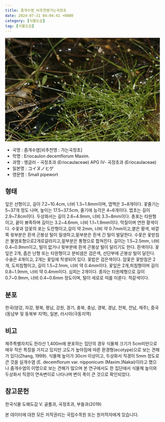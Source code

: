 ```yaml
---
title: 좀개수염_비추천명가는곡정초
date: 2024-07-31 04:04:41 +0800
category: [식물도감]
tag: [식물도감]
---
```




![좀개수염[비추천명 : 가는곡정초]](/assets/img/fileUpload/plants/basic/Eriocaulaceae/Eriocaulon/5794/1_th2.jpg)
- 국명 : 좀개수염[비추천명 : 가는곡정초]
- 학명 : Eriocaulon decemflorum Maxim.
- 과명 : 앵글러 - 곡정초과 (Eriocaulaceae) APG Ⅳ- 곡정초과 (Eriocaulaceae)
- 일본명 : コイヌノヒゲ
- 영문명 : Small pipewort


## 형태
잎은 선형이고, 길이 7.2~10.4cm, 너비 1.3~1.8mm이며, 엽맥은 3~8개이다. 꽃줄기는 5~37개 정도 나며, 높이는 17.5~37.5cm, 줄기에 능각은 4~6개이다. 엽초는 길이 2.9~7.8cm이다. 두상화서는 길이 2.6~4.9mm, 너비 3.3~8mm이다. 총포는 타원형이고, 끝이 뾰족하며 길이는 3.2~4.6mm, 너비 1.1~1.9mm이다. 막질이며 연한 황색이다. 수꽃과 암꽃의 포는 도란형이고,길이 약 2mm, 너비 약 0.7mm이고,옅은 황색, 바깥쪽 윗부분은 흰색 곤봉상 털이 밀생하고,밑부분은 흰색 긴 털이 발달한다. 수꽃은 꽃받침은 불염포형으로2개로갈라지고,밑부분은 통형으로 합쳐진다. 길이는 1.5~2.5mm, 너비 0.4~0.9mm이고, 털이 없거나 윗부분에 흰색 곤봉상 털이 달리기도 한다. 흰색이다. 꽃잎은 2개, 좁은 난형 또는 타원형이고 분비샘은 검은색, 선단부에 곤봉상 털이 달린다. 수술은 4개이고, 2개는 꽃잎에 착생되어 있다. 꽃밥은 검은색이다. 암꽃은 꽃받침은 2개, 도피침형이고, 길이 1.5~2.1mm, 너비 약 0.4mm이다. 꽃잎은 2개,피침형이며 길이 0.8~1.9mm, 너비 약 0.4mm이다. 심피는 2개이다. 종자는 타원체형으로 길이 0.7~0.9mm, 너비 0.4~0.6mm 정도이며, 털이 세로로 띠를 이룬다. 적갈색이다.
## 분포
한국(양강, 자강, 평북, 평남, 강원, 경기, 충북, 충남, 경북, 경남, 전북, 전남, 제주), 중국(동남부 및 동북부 지역), 일본, 러시아(극동지역)
## 비고
제주특별자치도 한라산 1,400m에 분포하는 집단의 경우 식물체 크기가 5cm미만으로 매우 작은 특징을 가지고 있지만 고도가 높아짐에 따른 환경형(ecotype)으로 보는 견해가 있다(Zhang, 1999). 식물체 높이가 30cm 이상이고, 두상화서 직경이 5mm 정도로 큰 것을 실개수염 (E. decemflorum var. nipponicum (Maxim.)Nakai)이라고 했으나 좀개수염의 이명으로 보는 견해가 많으며 본 연구에서도 한 집단에서 식물체 높이와 두상화서 직경이 연속변이로 나타나며 변이 폭이 큰 것으로 확인되었다.
## 참고문헌
한국식물 도해도감 Ⅴ. 골풀과, 곡정초과, 부들과(2019)






본 데이터에 대한 모든 저작권리는 국립수목원 또는 원저작자에게 있습니다.
